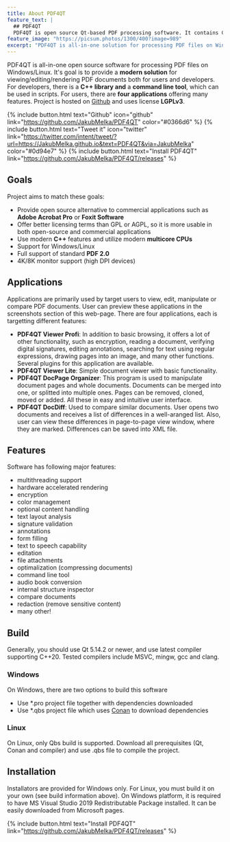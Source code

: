 ```yaml
---
title: About PDF4QT
feature_text: |
  ## PDF4QT
  PDF4QT is open source Qt-based PDF processing software. It contains C++ library and applications for viewing/editing PDF documents and a command line tool.
feature_image: "https://picsum.photos/1300/400?image=989"
excerpt: "PDF4QT is all-in-one solution for processing PDF files on Windows/Linux. "
---
```


PDF4QT is all-in-one open source software for processing PDF files on Windows/Linux. It's goal is to provide a **modern solution** for viewing/editing/rendering PDF documents both for users and developers. For developers, there is a **C++ library and** a **command line tool**, which can be used in scripts. For users, there are **four applications** offering many features. Project is hosted on [Github](https://github.com/JakubMelka/PDF4QT) and uses license **LGPLv3**.

{% include button.html text="Github" icon="github" link="https://github.com/JakubMelka/PDF4QT" color="#0366d6" %} {% include button.html text="Tweet it" icon="twitter" link="https://twitter.com/intent/tweet/?url=https://JakubMelka.github.io&text=PDF4QT&via=JakubMelka" color="#0d94e7" %} {% include button.html text="Install PDF4QT" link="https://github.com/JakubMelka/PDF4QT/releases" %}

## Goals

Project aims to match these goals:
 - Provide open source alternative to commercial applications such as **Adobe Acrobat Pro** or **Foxit Software**
 - Offer better licensing terms than GPL or AGPL, so it is more usable in both open-source and commercial applications
 - Use modern **C++** features and utilize modern **multicore CPUs**
 - Support for Windows/Linux
 - Full support of standard **PDF 2.0**
 - 4K/8K monitor support (high DPI devices)
 
## Applications

Applications are primarily used by target users to view, edit, manipulate or compare PDF documents. User can preview these applications
in the screenshots section of this web-page. There are four applications, each is targetting different features:

- **PDF4QT Viewer Profi**: In addition to basic browsing, it offers a lot of other functionality, such as encryption, reading a document, verifying digital signatures, editing annotations, searching for text using regular expressions, drawing pages into an image, and many other functions. Several plugins for this application are available.
- **PDF4QT Viewer Lite**: Simple document viewer with basic functionality.
- **PDF4QT DocPage Organizer**: This program is used to manipulate document pages and whole documents. Documents can be merged into one, or splitted into multiple ones. Pages can be removed, cloned, moved or added. All these in easy and intuitive user interface.
- **PDF4QT DocDiff**: Used to compare similar documents. User opens two documents and receives a list of differences in a well-aranged list. Also, user can view these differences in page-to-page view window, where they are marked. Differences can be saved into XML file.

## Features

Software has following major features:

- multithreading support
- hardware accelerated rendering
- encryption
- color management
- optional content handling
- text layout analysis
- signature validation
- annotations
- form filling
- text to speech capability
- editation
- file attachments
- optimalization (compressing documents)
- command line tool
- audio book conversion
- internal structure inspector
- compare documents
- redaction (remove sensitive content)
- many other!

## Build
Generally, you should use Qt 5.14.2 or newer, and use latest compiler supporting C++20. Tested compilers include MSVC, mingw, gcc and clang.

### Windows

On Windows, there are two options to build this software
 - Use *.pro project file together with dependencies downloaded
 - Use *.qbs project file which uses [Conan](https://conan.io/) to download dependencies
 
### Linux

On Linux, only Qbs build is supported. Download all prerequisites (Qt, Conan and compiler) and use .qbs file to
compile the project.

## Installation

Installators are provided for Windows only. For Linux, you must build it on your own (see build information above).
On Windows platform, it is required to have MS Visual Studio 2019 Redistributable Package installed. It can be easily
downloaded from Microsoft pages.

{% include button.html text="Install PDF4QT" link="https://github.com/JakubMelka/PDF4QT/releases" %}



